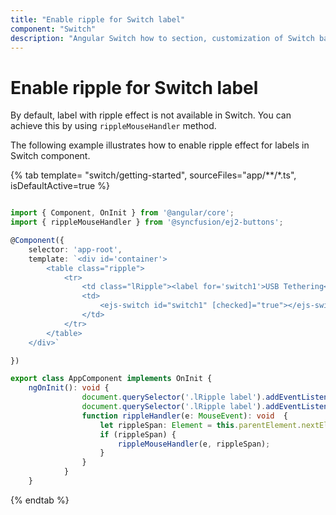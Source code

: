 ```yaml
---
title: "Enable ripple for Switch label"
component: "Switch"
description: "Angular Switch how to section, customization of Switch bar and handle, change size, name and value in form submit."
---
```


# Enable ripple for Switch label

By default, label with ripple effect is not available in Switch. You can achieve this by using `rippleMouseHandler`
method.

The following example illustrates how to enable ripple effect for labels in Switch component.

{% tab template= "switch/getting-started", sourceFiles="app/**/*.ts", isDefaultActive=true %}

```typescript

import { Component, OnInit } from '@angular/core';
import { rippleMouseHandler } from '@syncfusion/ej2-buttons';

@Component({
    selector: 'app-root',
    template: `<div id='container'>
        <table class="ripple">
            <tr>
                <td class="lRipple"><label for='switch1'>USB Tethering</label></td>
                <td>
                    <ejs-switch id="switch1" [checked]="true"></ejs-switch>
                </td>
            </tr>
        </table>
    </div>`

})

export class AppComponent implements OnInit {
    ngOnInit(): void {
                document.querySelector('.lRipple label').addEventListener('mouseup', rippleHandler);
                document.querySelector('.lRipple label').addEventListener('mousedown', rippleHandler);
                function rippleHandler(e: MouseEvent): void  {
                    let rippleSpan: Element = this.parentElement.nextElementSibling.querySelector('.e-ripple-container');
                    if (rippleSpan) {
                        rippleMouseHandler(e, rippleSpan);
                    }
                }
            }
    }
```

{% endtab %}